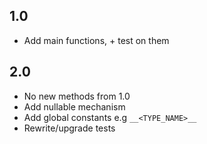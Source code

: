 ## 1.0
* Add main functions, + test on them


## 2.0 
* No new methods from 1.0
* Add nullable mechanism
* Add global constants e.g `__<TYPE_NAME>__`
* Rewrite/upgrade tests
